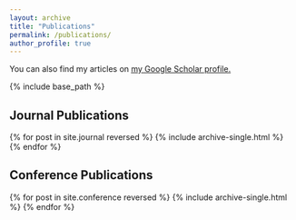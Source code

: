```yaml
---
layout: archive
title: "Publications"
permalink: /publications/
author_profile: true
---
```

<!-- 
{% if author.googlescholar %}
  You can also find my articles on <u><a href="{{author.googlescholar}}">my Google Scholar profile</a>.</u>
{% endif %} -->

You can also find my articles on <u><a href="https://scholar.google.com/citations?user=1uqVZdQAAAAJ&hl=en">my Google Scholar profile</a>.</u>


{% include base_path %}


## Journal Publications
{% for post in site.journal reversed %}
  {% include archive-single.html %}
{% endfor %}

## Conference Publications
{% for post in site.conference reversed %}
  {% include archive-single.html %}
{% endfor %}